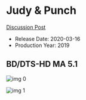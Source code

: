 # Judy & Punch

[Discussion Post](https://www.avsforum.com/threads/bass-eq-for-filtered-movies.2995212/post-59385228)

* Release Date: 2020-03-16
* Production Year: 2019

## BD/DTS-HD MA 5.1

![img 0](https://i.imgur.com/dWKik3q.jpg)

![img 1](https://i.imgur.com/9AD9oQn.png)


